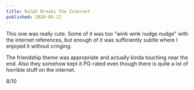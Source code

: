 ```yaml
---
title: Ralph Breaks the Internet
published: 2020-06-12
---
```


This one was really cute. Some of it was too "wink wink nudge nudge" with the internet references, but enough of it was sufficiently subtle where I enjoyed it without cringing.

The friendship theme was appropriate and actually kinda touching near the end. Also they somehow kept it PG-rated even though there is quite a lot of horrible stuff on the internet.

8/10
